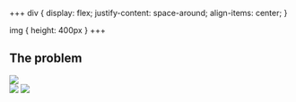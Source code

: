 +++
div {
    display: flex;
    justify-content: space-around;
    align-items: center;
}

img {
    height: 400px
}
+++

## The problem
<div>
<img src="https://i.postimg.cc/ZK2TrLTN/Untitled-Diagram-drawio-4.png"/>
</div>

<div>
<img src="https://i.postimg.cc/xTtxk0Sp/Untitled-Diagram-drawio-5.png"/>
<img src="https://i.postimg.cc/vHYMFHz0/Delhi-metro-rail-network-svg.png">
</div>
<!-- ![Debt Collection](https://i.postimg.cc/xTtxk0Sp/Untitled-Diagram-drawio-5.png)
![Delhi Metro Map](https://i.postimg.cc/vHYMFHz0/Delhi-metro-rail-network-svg.png) -->
<!-- How would you solve this? -->